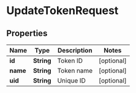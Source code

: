 

# UpdateTokenRequest


## Properties

| Name | Type | Description | Notes |
|------------ | ------------- | ------------- | -------------|
|**id** | **String** | Token ID |  [optional] |
|**name** | **String** | Token name |  [optional] |
|**uid** | **String** | Unique ID |  [optional] |



